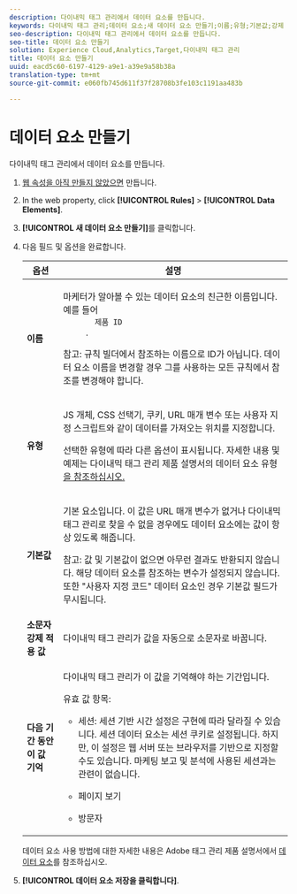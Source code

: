 ```yaml
---
description: 다이내믹 태그 관리에서 데이터 요소를 만듭니다.
keywords: 다이내믹 태그 관리;데이터 요소;새 데이터 요소 만들기;이름;유형;기본값;강제 소문자 값;다음에 대해 이 값 기억
seo-description: 다이내믹 태그 관리에서 데이터 요소를 만듭니다.
seo-title: 데이터 요소 만들기
solution: Experience Cloud,Analytics,Target,다이내믹 태그 관리
title: 데이터 요소 만들기
uuid: eacd5c60-6197-4129-a9e1-a39e9a58b38a
translation-type: tm+mt
source-git-commit: e060fb745d611f37f28708b3fe103c1191aa483b

---
```



# 데이터 요소 만들기

다이내믹 태그 관리에서 데이터 요소를 만듭니다.

1. [웹 속성을 아직 만들지 않았으면](../../implement/c-implement-with-dtm/t-create-web-property.md#task_960467FBB7A54499AC228CB3AA3C4123) 만듭니다.
1. In the web property, click **[!UICONTROL Rules]** &gt; **[!UICONTROL Data Elements]**.
1. **[!UICONTROL 새 데이터 요소 만들기]**&#x200B;를 클릭합니다.
1. 다음 필드 및 옵션을 완료합니다. 

   <table id="choicetable_681F7D5B86534FF0B6DB67E117B8E381"> 
    <thead class="chhead sthead"> 
      <th class="choptionhd"> 옵션</th> 
      <th class="chdeschd"> 설명</th> 
    </thead> 
    <tr class="chrow strow"> 
      <td class="choption"><strong>이름</strong></td> 
      <td class="chdesc stentry"> <p>마케터가 알아볼 수 있는 데이터 요소의 친근한 이름입니다. 예를 들어 
        <code>
          제품 ID
        </code>. </p> <p> <p>참고: 규칙 빌더에서 참조하는 이름으로 ID가 아닙니다. 데이터 요소 이름을 변경할 경우 그를 사용하는 모든 규칙에서 참조를 변경해야 합니다. </p> </p> </td> 
    </tr> 
    <tr class="chrow strow"> 
      <td class="choption"><strong>유형</strong></td> 
      <td class="chdesc stentry"> <p> JS 개체, CSS 선택기, 쿠키, URL 매개 변수 또는 사용자 지정 스크립트와 같이 데이터를 가져오는 위치를 지정합니다. </p> <p>선택한 유형에 따라 다른 옵션이 표시됩니다. 자세한 내용 및 예제는 다이내믹 태그 관리 제품 설명서의 </a>데이터 요소 유형<a href="https://marketing.adobe.com/resources/help/en_US/dtm/data_elements.html" format="html" scope="external">을 참조하십시오. </a></p> </td> 
    </tr> 
    <tr class="chrow strow"> 
      <td class="choption"><strong>기본값</strong></td> 
      <td class="chdesc stentry"> <p>기본 요소입니다. 이 값은 URL 매개 변수가 없거나 다이내믹 태그 관리로 찾을 수 없을 경우에도 데이터 요소에는 값이 항상 있도록 해줍니다. </p> <p> <p>참고: 값 및 기본값이 없으면 아무런 결과도 반환되지 않습니다. 해당 데이터 요소를 참조하는 변수가 설정되지 않습니다. 또한 "사용자 지정 코드" 데이터 요소인 경우 기본값 필드가 무시됩니다. </p> </p> </td> 
    </tr> 
    <tr class="chrow strow"> 
      <td class="choption"><strong>소문자 강제 적용 값</strong> </td> 
      <td class="chdesc stentry"> <p>다이내믹 태그 관리가 값을 자동으로 소문자로 바꿉니다. </p> </td> 
    </tr> 
    <tr class="chrow strow"> 
      <td class="choption"><strong>다음 기간 동안 이 값 기억</strong></td> 
      <td class="chdesc stentry"> <p>다이내믹 태그 관리가 이 값을 기억해야 하는 기간입니다. </p> <p> 유효 값 항목: </p> 
      <ul id="ul_52F6CD8FC22942208F3F45492E914104"> 
        <li id="li_32E4366C5B2E46D788CD8478620FE3E0"> <p>세션: 세션 기반 시간 설정은 구현에 따라 달라질 수 있습니다. 세션 데이터 요소는 세션 쿠키로 설정됩니다. 하지만, 이 설정은 웹 서버 또는 브라우저를 기반으로 지정할 수도 있습니다. 마케팅 보고 및 분석에 사용된 세션과는 관련이 없습니다. </p> </li> 
        <li id="li_8A944564BF7643E4B21F0EF2394B3FE8"> <p>페이지 보기 </p> </li> 
        <li id="li_5C8A2F2392FD475AA89DDA7D5B5CF88B"> <p>방문자 </p> </li> 
      </ul> </td> 
    </tr> 
   </table>

   데이터 요소 사용 방법에 대한 자세한 내용은 Adobe 태그 관리 제품 설명서에서 [데이터 요소](https://marketing.adobe.com/resources/help/en_US/dtm/data_elements.html)를 참조하십시오.
1. **[!UICONTROL 데이터 요소 저장을 클릭합니다]**.
